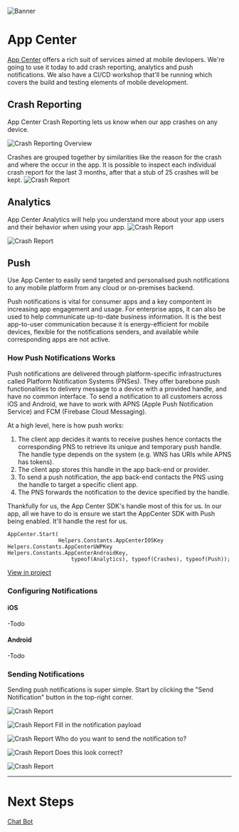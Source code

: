 ![Banner](Assets/Banner.png)

# App Center 
[App Center](https://www.visualstudio.com/app-center/) offers a rich suit of services aimed at mobile devlopers. We're going to use it today to add crash reporting, analytics and push notifications. We also have a CI/CD workshop that'll be running which covers the build and testing elements of mobile development. 

## Crash Reporting
App Center Crash Reporting lets us know when our app crashes on any device. 

![Crash Reporting Overview](Assets/AppCenterCrashOverview.png)

Crashes are grouped together by similarities like the reason for the crash and where the occur in the app. It is possible to inspect each individual crash report for the last 3 months, after that a stub of 25 crashes will be kept.
![Crash Report](Assets/AppCenterCrashReport.png)

## Analytics 
App Center Analytics will help you understand more about your app users and their behavior when using your app.
![Crash Report](Assets/AppCenterAnalyticsOverview.png)

![Crash Report](Assets/AppCenterAnalyticsEvents.png)

## Push 
Use App Center to easily send targeted and personalised push notifications to any mobile platform from any cloud or on-premises backend.

Push notifications is vital for consumer apps and a key compontent in increasing app engagement and usage. For enterprise apps, it can also be used to help communicate up-to-date business information. It is the best app-to-user communication because it is energy-efficient for mobile devices, flexible for the notifications senders, and available while corresponding apps are not active.

### How Push Notifications Works
Push notifications are delivered through platform-specific infrastructures called Platform Notification Systems (PNSes). They offer barebone push functionalities to delivery message to a device with a provided handle, and have no common interface. To send a notification to all customers across iOS and Android, we have to  work with APNS (Apple Push Notification Service) and FCM (Firebase Cloud Messaging).

At a high level, here is how push works:

1. The client app decides it wants to receive pushes hence contacts the corresponding PNS to retrieve its unique and temporary push handle. The handle type depends on the system (e.g. WNS has URIs while APNS has tokens).
2. The client app stores this handle in the app back-end or provider.
3. To send a push notification, the app back-end contacts the PNS using the handle to target a specific client app.
4. The PNS forwards the notification to the device specified by the handle.

Thankfully for us, the App Center SDK's handle most of this for us. In our app, all we have to do is ensure we start the AppCenter SDK with Push being enabled. It'll handle the rest for us. 

```
AppCenter.Start(
                Helpers.Constants.AppCenterIOSKey Helpers.Constants.AppCenterUWPKey Helpers.Constants.AppCenterAndroidKey,
                    typeof(Analytics), typeof(Crashes), typeof(Push));
``` 
[View in project](https://github.com/MikeCodesDotNet/Mobile-Cloud-Workshop/blob/5f49af15eb4ad44c9d98e4ded8c32ab6edf87d8d/Mobile/ContosoFieldService.Core/App.xaml.cs#L63)

### Configuring Notifications
#### iOS 
-Todo

#### Android
-Todo

### Sending Notifications
Sending push notifications is super simple. Start by clicking the "Send Notification" button in the top-right corner. 

![Crash Report](Assets/AppCenterPushNotifications.png)

![Crash Report](Assets/AppCenterPushNewNotification.png)
Fill in the notification payload

![Crash Report](Assets/AppCenterNewPushNotificationTarget.png)
Who do you want to send the notification to?

![Crash Report](Assets/AppCenterPushNewNotificationReview.png)
Does this look correct?

![Crash Report](Assets/AppCenterPushAudiences.png)

---
# Next Steps 
[Chat Bot](../10%20Chatbot/README.md)
